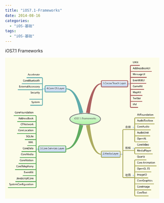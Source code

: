 ```yaml
---
title: "iOS7.1-Frameworks"
date: 2014-08-16
categories:
  - "iOS-基础"
tags:
  - "iOS-基础"
---
```

<!--more-->
iOS7.1 Frameworks

![image](/images/post/2014-08-16-ios7-dot-1-frameworks/iOS7-1-Frameworks.png)